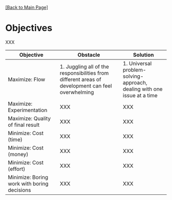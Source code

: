 [[Back to Main Page]](../README.md/#production-guide-for-solo-game-development)

<a name="objectives"></a>
# Objectives

XXX

| Objective | Obstacle | Solution |
| --------- | -------- | -------- |
| Maximize: Flow | 1. Juggling all of the responsibilities from different areas of development can feel overwhelming | 1. Universal problem-solving-approach, dealing with one issue at a time |
| Maximize: Experimentation | XXX | XXX |
| Maximize: Quality of final result | XXX | XXX |
| Minimize: Cost (time) | XXX | XXX |
| Minimize: Cost (money) | XXX | XXX |
| Minimize: Cost (effort) | XXX | XXX |
| Minimize: Boring work with boring decisions | XXX | XXX |
